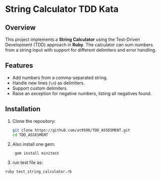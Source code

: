 # String Calculator TDD Kata

## Overview
This project implements a **String Calculator** using the Test-Driven Development (TDD) approach in **Ruby**. The calculator can sum numbers from a string input with support for different delimiters and error handling.

## Features
- Add numbers from a comma-separated string.
- Handle new lines (`\n`) as delimiters.
- Support custom delimiters.
- Raise an exception for negative numbers, listing all negatives found.

## Installation
1. Clone the repository:
   ```sh
   git clone https://github.com/at9596/TDD_ASSESMENT.git
   cd TDD_ASSESMENT

2. Also install one gem:

   `` gem install minitest``

3. run test file as:
 ``` sh
 ruby test_string_calculator.rb